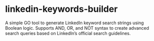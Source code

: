 # linkedin-keywords-builder
A simple GO tool to generate LinkedIn keyword search strings using Boolean logic. Supports AND, OR, and NOT syntax to create advanced search queries based on LinkedIn’s official search guidelines.
